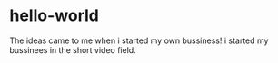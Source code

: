# hello-world
The ideas came to me when i started my own bussiness!
i started my bussinees in the short video field.
